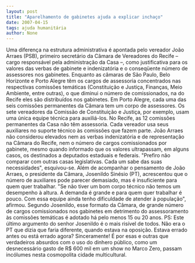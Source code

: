 ```yaml
---
layout: post
title: "Aparelhamento de gabinetes ajuda a explicar inchaço"
date: 2007-04-15
tags: ajuda humanitária
author: None
---
```

Uma diferença na estrutura administrativa é apontada pelo vereador João Arraes (PSB), primeiro secretário da Câmara de Vereadores do Recife – cargo responsável pela administração da Casa –, como justificativa para os valores das verbas de gabinete e indenizatória e o conseqüente número de assessores nos gabinetes. Enquanto as câmaras de São Paulo, Belo Horizonte e Porto Alegre têm os cargos de assessoria concentrados nas respectivas comissões temáticas (Constituição e Justiça, Finanças, Meio Ambiente, entre outras), o que diminui o número de comissionados, na do Recife eles são distribuídos nos gabinetes. 
Em Porto Alegre, cada uma das seis comissões permanentes da Câmara tem um corpo de assessores. Os sete vereadores da Comissão de Constituição e Justiça, por exemplo, usam uma única equipe técnica para auxiliá-los. No Recife, as 12 comissões permanentes da Casa não têm assessoria. Cada vereador usa seus auxiliares no suporte técnico às comissões que fazem parte. 
João Arraes não considerou elevados nem as verbas indenizatória e de representação na Câmara do Recife, nem o número de cargos comissionados por gabinete, mesmo quando informado que os valores ultrapassam, em alguns casos, os destinados a deputados estaduais e federais. \"Prefiro não comparar com outras casas legislativas. Cada um sabe das suas necessidades\", esquivou-se. 
Além de acompanhar o pensamento de João Arraes, o presidente da Câmara, Josenildo Sinésio (PT), acrescentou que o número de auxiliares pode parecer demasiado, mas é insuficiente para quem quer trabalhar. \"Se não tiver um bom corpo técnico não temos um desempenho à altura. A demanda é grande e para quem quer trabalhar é pouco. Com essa equipe ainda tenho dificuldade de atender à população\", afirmou. Segundo Josenildo, esse formato da Câmara, de grande número de cargos comissionados nos gabinetes em detrimento do assessoramento às comissões temáticas é adotado há pelo menos 15 ou 20 anos.
PS: Este último argumento do senhor Josenildo é o mais risível de todos. Não era o PT que dizia que faria diferente, quando estava na oposição. Estava errado antes ou está errado agora? Sinceramente! É por esas e outras que verdadeiros absurdos com o uso do dinhero público, como um desnecessário gasto de R$ 600 mil em um show no Marco Zero, passam incólumes nesta cosmopolita cidade multicultural. 
